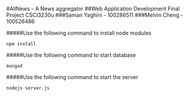 #AllNews - A News aggregator
##Web Application Development Final Project CSCI3230u 
###Saman Yaghini - 100286511
###Melvin Cheng - 100526486


#####Use the following command to install node modules
```shell
npm install

```

#####Use the following command to start database
```shell
mongod
```

#####Use the following command to start the server
```shell
nodejs server.js
```
